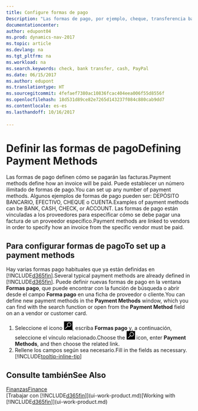 ```yaml
---
title: Configure formas de pago
Description: "Las formas de pago, por ejemplo, cheque, transferencia bancaria, efectivo o PayPal, se usan para definir cómo se pagarán las facturas."
documentationcenter: 
author: edupont04
ms.prod: dynamics-nav-2017
ms.topic: article
ms.devlang: na
ms.tgt_pltfrm: na
ms.workload: na
ms.search.keywords: check, bank transfer, cash, PayPal
ms.date: 06/15/2017
ms.author: edupont
ms.translationtype: HT
ms.sourcegitcommit: 4fefaef7380ac10836fcac404eea006f55d8556f
ms.openlocfilehash: 18d531d89ce82e7265d143237f084c880cab9dd7
ms.contentlocale: es-es
ms.lasthandoff: 10/16/2017

---
```

# <a name="defining-payment-methods"></a><span data-ttu-id="54991-103">Definir las formas de pago</span><span class="sxs-lookup"><span data-stu-id="54991-103">Defining Payment Methods</span></span>
<span data-ttu-id="54991-104">Las formas de pago definen cómo se pagarán las facturas.</span><span class="sxs-lookup"><span data-stu-id="54991-104">Payment methods define how an invoice will be paid.</span></span> <span data-ttu-id="54991-105">Puede establecer un número ilimitado de formas de pago.</span><span class="sxs-lookup"><span data-stu-id="54991-105">You can set up any number of payment methods.</span></span> <span data-ttu-id="54991-106">Algunos ejemplos de formas de pago pueden ser: DEPÓSITO BANCARIO, EFECTIVO, CHEQUE o CUENTA.</span><span class="sxs-lookup"><span data-stu-id="54991-106">Examples of payment methods can be BANK, CASH, CHECK, or ACCOUNT.</span></span>
<span data-ttu-id="54991-107">Las formas de pago están vinculadas a los proveedores para especificar cómo se debe pagar una factura de un proveedor específico.</span><span class="sxs-lookup"><span data-stu-id="54991-107">Payment methods are linked to vendors in order to specify how an invoice from the specific vendor must be paid.</span></span>

## <a name="to-set-up-a-payment-methods"></a><span data-ttu-id="54991-108">Para configurar formas de pago</span><span class="sxs-lookup"><span data-stu-id="54991-108">To set up a payment methods</span></span>
<span data-ttu-id="54991-109">Hay varias formas pago habituales que ya están definidas en [!INCLUDE[d365fin](includes/d365fin_md.md)].</span><span class="sxs-lookup"><span data-stu-id="54991-109">Several typical payment methods are already defined in [!INCLUDE[d365fin](includes/d365fin_md.md)].</span></span> <span data-ttu-id="54991-110">Puede definir nuevas formas de pago en la ventana **Formas pago**, que puede encontrar con la función de búsqueda o abrir desde el campo **Forma pago** en una ficha de proveedor o cliente.</span><span class="sxs-lookup"><span data-stu-id="54991-110">You can define new payment methods in the **Payment Methods** window, which you can find with the search function or open from the **Payment Method** field on an a vendor or customer card.</span></span>
1. <span data-ttu-id="54991-111">Seleccione el icono ![Buscar página o informe](media/ui-search/search_small.png "icono Buscar página o informe"), escriba **Formas pago** y, a continuación, seleccione el vínculo relacionado.</span><span class="sxs-lookup"><span data-stu-id="54991-111">Choose the ![Search for Page or Report](media/ui-search/search_small.png "Search for Page or Report icon") icon, enter **Payment Methods**, and then choose the related link.</span></span>
2. <span data-ttu-id="54991-112">Rellene los campos según sea necesario.</span><span class="sxs-lookup"><span data-stu-id="54991-112">Fill in the fields as necessary.</span></span> [!INCLUDE[tooltip-inline-tip](includes/tooltip-inline-tip_md.md)]

## <a name="see-also"></a><span data-ttu-id="54991-113">Consulte también</span><span class="sxs-lookup"><span data-stu-id="54991-113">See Also</span></span>
[<span data-ttu-id="54991-114">Finanzas</span><span class="sxs-lookup"><span data-stu-id="54991-114">Finance</span></span>](finance.md)  
<span data-ttu-id="54991-115">[Trabajar con [!INCLUDE[d365fin](includes/d365fin_md.md)]](ui-work-product.md)</span><span class="sxs-lookup"><span data-stu-id="54991-115">[Working with [!INCLUDE[d365fin](includes/d365fin_md.md)]](ui-work-product.md)</span></span>  

